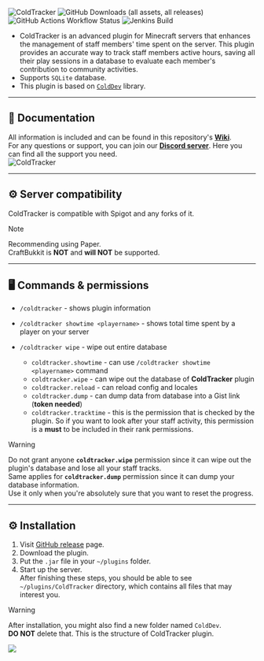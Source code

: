 ![ColdTracker](https://imgur.com/U8vZF1V.gif)
![GitHub Downloads (all assets, all releases)](https://img.shields.io/github/downloads/Cold-Development/ColdTracker/total?style=flat&logo=github&color=04be00&link=https%3A%2F%2Fgithub.com%2FCold-Development%2FColdTracker%2Freleases)
![GitHub Actions Workflow Status](https://img.shields.io/github/actions/workflow/status/Cold-Development/ColdTracker/release.yml?logo=github&link=https%3A%2F%2Fgithub.com%2FCold-Development%2FColdTracker%2Factions)
![Jenkins Build](https://img.shields.io/jenkins/build?jobUrl=https%3A%2F%2Fjenkins.colddev.dev%2Fjob%2FCold%2520Development%2Fjob%2FColdTracker%2F&logo=jenkins&logoColor=white&label=Jenkins%20build)


- ColdTracker is an advanced plugin for Minecraft servers that enhances the management of staff members' time spent on the server. This plugin provides an accurate way to track staff members active hours, saving all their play sessions in a database to evaluate each member's contribution to community activities.
- Supports `SQLite` database.
- This plugin is based on [`ColdDev`](https://github.com/Cold-Development/ColdDev) library.

---
## 📖 Documentation
All information is included and can be found in this repository's [**Wiki**](https://github.com/Cold-Development/ColdTracker/wiki).<br>
For any questions or support, you can join our [**Discord server**](https://discord.colddev.dev). Here you can find all the support you need.<br>
![ColdTracker](https://imgur.com/vUpbz8I.png)

---
## ⚙️ Server compatibility<br>
ColdTracker is compatible with Spigot and any forks of it.<br>
> [!NOTE]
> Recommending using Paper.<br>
> CraftBukkit is **NOT** and **will NOT** be supported.

---
## 🖥 Commands & permissions
- `/coldtracker` - shows plugin information
- `/coldtracker showtime <playername>` - shows total time spent by a player on your server
- `/coldtracker wipe` - wipe out entire database

  - `coldtracker.showtime` - can use `/coldtracker showtime <playername>` command
  - `coldtracker.wipe` - can wipe out the database of **ColdTracker** plugin
  - `coldtracker.reload` - can reload config and locales
  - `coldtracker.dump` - can dump data from database into a Gist link (**token needed**)
  - `coldtracker.tracktime` - this is the permission that is checked by the plugin. So if you want to look after your staff activity, this permission is a **must** to be included in their rank permissions.
> [!WARNING]
> Do not grant anyone **`coldtracker.wipe`** permission since it can wipe out the plugin's database and lose all your staff tracks.<br>
> Same applies for **`coldtracker.dump`** permission since it can dump your database information.<br>
> Use it only when you're absolutely sure that you want to reset the progress.

---
## ⚙ Installation
1. Visit [GitHub release](https://github.com/Cold-Development/ColdTracker/releases) page.
2. Download the plugin.
3. Put the `.jar` file in your `~/plugins` folder.
4. Start up the server.<br>
After finishing these steps, you should be able to see `~/plugins/ColdTracker` directory, which contains all files that may interest you.<br>
> [!WARNING]
> After installation, you might also find a new folder named `ColdDev`.<br>
> **DO NOT** delete that. This is the structure of ColdTracker plugin.

![](https://raw.githubusercontent.com/mayhemantt/mayhemantt/Update/svg/Bottom.svg)
